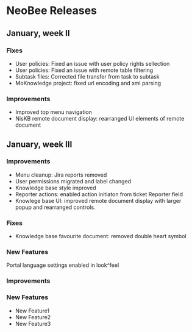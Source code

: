 # NeoBee Releases
## January, week II
### **Fixes**
 - User policies: Fixed an issue with user policy rights sellection
 - User policies: Fixed an issue with remote table filtering
 - Subtask files: Corrected file transfer from task to subtask
 - MoKnowledge project: fixed url encoding and xml parsing
### **Improvements**
 - Improved top menu navigation
 - NisKB remote document display: rearranged UI elements of remote document

## January, week III
### **Improvements**
- Menu cleanup: Jira reports removed
- User permissions migrated and label changed
- Knowledge base style improved
- Reporter actions: enabled action initiaton from ticket Reporter field
- Knowlege base UI: improved remote document display with larger popup and rearranged controls.  
### **Fixes**
- Knowledge base favourite document: removed double heart symbol
### **New Features**
Portal language settings enabled in look^feel
### **Improvements**
    
### **New Features**
 - New Feature1
 - New Feature2
 - New Feature3
